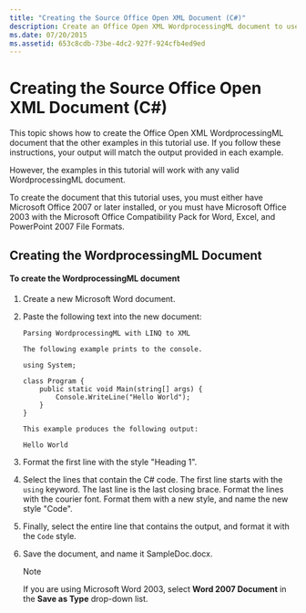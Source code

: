 ```yaml
---
title: "Creating the Source Office Open XML Document (C#)"
description: Create an Office Open XML WordprocessingML document to use with C# tutorials. This article requires Microsoft Office.
ms.date: 07/20/2015
ms.assetid: 653c8cdb-73be-4dc2-927f-924cfb4ed9ed
---
```

# Creating the Source Office Open XML Document (C#)

This topic shows how to create the Office Open XML WordprocessingML document that the other examples in this tutorial use. If you follow these instructions, your output will match the output provided in each example.

However, the examples in this tutorial will work with any valid WordprocessingML document.

To create the document that this tutorial uses, you must either have Microsoft Office 2007 or later installed, or you must have Microsoft Office 2003 with the Microsoft Office Compatibility Pack for Word, Excel, and PowerPoint 2007 File Formats.

## Creating the WordprocessingML Document

#### To create the WordprocessingML document

1. Create a new Microsoft Word document.

2. Paste the following text into the new document:

    ```
    Parsing WordprocessingML with LINQ to XML

    The following example prints to the console.

    using System;

    class Program {
        public static void Main(string[] args) {
            Console.WriteLine("Hello World");
        }
    }

    This example produces the following output:

    Hello World
    ```

3. Format the first line with the style "Heading 1".

4. Select the lines that contain the C# code. The first line starts with the `using` keyword. The last line is the last closing brace. Format the lines with the courier font. Format them with a new style, and name the new style "Code".

5. Finally, select the entire line that contains the output, and format it with the `Code` style.

6. Save the document, and name it SampleDoc.docx.

    > [!NOTE]
    > If you are using Microsoft Word 2003, select **Word 2007 Document** in the **Save as Type** drop-down list.
